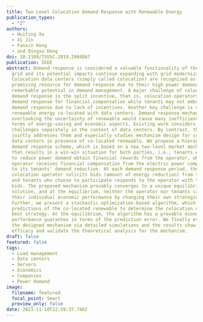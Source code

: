 ```yaml
---
title: Two Level Colocation Demand Response with Renewable Energy
publication_types:
  - "2"
authors:
  - Huiting Xu
  - Xi Jin
  - Fanxin Kong
  - and Qingxu Deng
doi: 10.1109/TSUSC.2019.2904867
publication: IEEE
abstract: Demand response is considered a valuable functionality of the power
  grid and its potential impacts continue expanding with grid modernization.
  Colocation data centers (simply called colocation) are recognized as a notably
  promising resource for demand response due to their high power demand and
  remarkable potential in demand management. A major challenge of colocation
  demand response is the split incentive, that is, colocation operators, desire
  demand response for financial compensation while tenants may not embrace
  demand response due to lack of incentives. Another key challenge is caused by
  renewable energy co-located with data centers. Demand response mechanisms
  overlooking the uncertainty of renewable would cause many inefficiencies in
  terms of energy-saving and economic aspects. Existing work considers the two
  challenges separately in the context of data centers. By contrast, this work
  jointly addresses them and especially studies mechanism design for colocation
  data centers in presence of co-located renewable. We propose a hierarchical
  demand response scheme, which is based on a new two-level market mechanism
  that results in a win-win situation for both parties, i.e., tenants who choose
  to reduce power demand obtain financial rewards from the operator, while the
  operator receives financial compensation from the electric power company due
  to its tenants' demand reduction. At each demand response period, the
  colocation operator solicits bids (amount of energy reduction) from tenants,
  and tenants who choose to participate responds to the operator with their
  bids. The proposed mechanism provably converges to a unique equilibrium
  solution, and at the equilibrium, neither the operator nor tenants can improve
  their individual economic performance by changing their own strategies.
  Further, we present a stochastic optimization-based algorithm, which uses
  predictions of the co-located renewable to determine the colocation operator's
  best strategy. At the equilibrium, the algorithm has a provable economic
  performance guarantee in terms of the prediction error. We finally evaluate
  the designed mechanism via detailed simulations and the results show the
  efficacy and validate the theoretical analysis for the mechanism.
draft: false
featured: false
tags:
  - Load management
  - Data centers
  - Servers
  - Economics
  - Companies
  - Power demand
image:
  filename: featured
  focal_point: Smart
  preview_only: false
date: 2021-11-10T22:59:37.746Z
---
```

